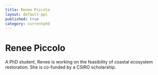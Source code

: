 ```yaml
---
title: Renee Piccolo
layout: default-ppl
published: true
category: currentphd
---
```


# Renee Piccolo
A PhD student, Renee is working on the feasibility of coastal ecosystem restoration. She is co-funded by a CSIRO scholarship. 
